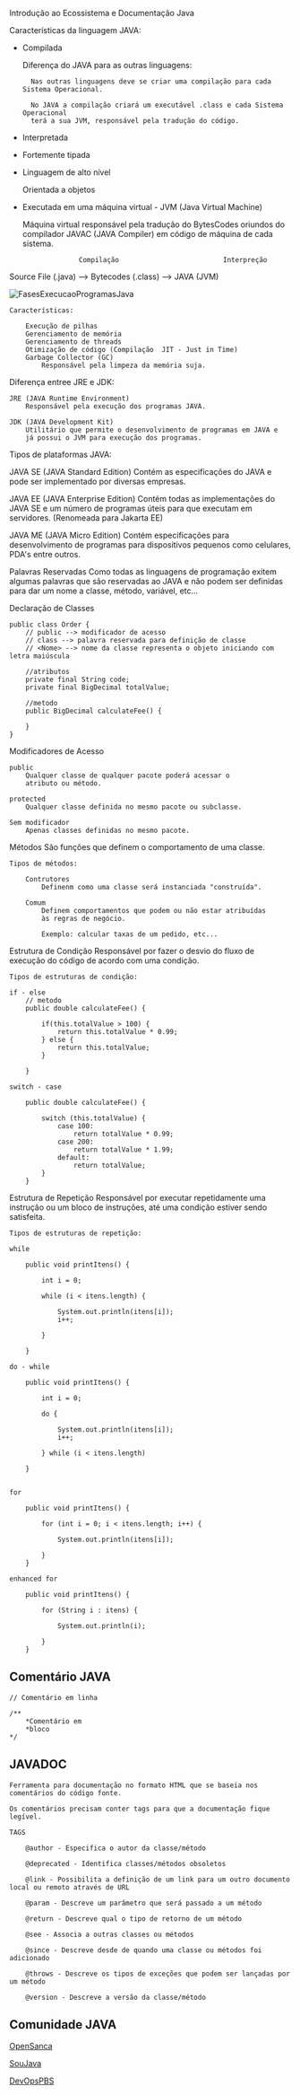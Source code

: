 Introdução ao Ecossistema e Documentação Java

Características da linguagem JAVA:

- Compilada

	Diferença do JAVA para as outras linguagens:
	
		Nas outras linguagens deve se criar uma compilação para cada Sistema Operacional.
		
		No JAVA a compilação criará um executável .class e cada Sistema Operacional
		terá a sua JVM, responsável pela tradução do código.

- Interpretada

- Fortemente tipada

- Linguagem de alto nível

	Orientada a objetos

- Executada em uma máquina virtual - JVM (Java Virtual Machine)

	Máquina virtual responsável pela tradução do BytesCodes oriundos 
	do compilador JAVAC (JAVA Compiler) em código de máquina de cada sistema.




					Compilação							Interpreção
Source File (.java) 	--> 	Bytecodes (.class) 			--> 		JAVA (JVM)


![FasesExecucaoProgramasJava](./images/FasesExecucaoProgramasJava.PNG)


	Características:
		
		Execução de pilhas
		Gerenciamento de memória
		Gerenciamento de threads
		Otimização de código (Compilação  JIT - Just in Time)
		Garbage Collector (GC)
			Responsável pela limpeza da memória suja.
		
		
Diferença entree JRE e JDK:

	JRE (JAVA Runtime Environment) 
		Responsável pela execução dos programas JAVA.
		
	JDK (JAVA Development Kit)
		Utilitário que permite o desenvolvimento de programas em JAVA e
		já possui o JVM para execução dos programas. 
		
Tipos de plataformas JAVA:

JAVA SE (JAVA Standard Edition)
	Contém as especificações do JAVA e pode ser
	implementado por diversas empresas.

	
JAVA EE (JAVA Enterprise Edition)
	Contém  todas as implementações do JAVA SE e 
	um número de programas úteis para que executam em
	servidores. (Renomeada para Jakarta EE)

JAVA ME (JAVA Micro Edition)
	Contém especificações para desenvolvimento de 
	programas para dispositivos pequenos como celulares,
	PDA's entre outros.
		
		
Palavras Reservadas
	Como todas as linguagens de programação exitem algumas palavras
	que são reservadas ao JAVA e não podem ser definidas para dar um
	nome a classe, método, variável, etc...

Declaração de Classes

	   
	public class Order {
		// public --> modificador de acesso
		// class --> palavra reservada para definição de classe
		// <Nome> --> nome da classe representa o objeto iniciando com letra maiúscula
	
		//atributos
		private final String code;
		private final BigDecimal totalValue;
		
		//metodo
		public BigDecimal calculateFee() {
		
		}
	}

Modificadores de Acesso

	public
		Qualquer classe de qualquer pacote poderá acessar o 
		atributo ou método.
	
	protected
		Qualquer classe definida no mesmo pacote ou subclasse.
	
	Sem modificador
		Apenas classes definidas no mesmo pacote.
		
	

Métodos
	São funções que definem o comportamento de uma classe.
	
	Tipos de métodos:
	
		Contrutores
			Definenm como uma classe será instanciada "construída".
			
		Comum
			Definem comportamentos que podem ou não estar atribuídas
			às regras de negócio.
			
			Exemplo: calcular taxas de um pedido, etc...
			
		
Estrutura de Condição
	Responsável por fazer o desvio do fluxo de execução do código
	de acordo com uma condição.
	
	Tipos de estruturas de condição:
	
	if - else
		// metodo
		public double calculateFee() {
		
			if(this.totalValue > 100) {
				return this.totalValue * 0.99;				
			} else {
				return this.totalValue;
			}
			
		}
		
	switch - case
	
		public double calculateFee() {
		
			switch (this.totalValue) {
				case 100:
					return totalValue * 0.99;
				case 200:
					return totalValue * 1.99;
				default:
					return totalValue;				
			}
		}
	
Estrutura de Repetição
	Responsável por executar repetidamente uma instrução ou um
	bloco de instruções, até uma condição estiver sendo satisfeita.
	
	Tipos de estruturas de repetição:

	while
	
		public void printItens() {
		
			int i = 0;
				
			while (i < itens.length) {
				
				System.out.println(itens[i]);
				i++;
				
			}
				
		}
	
	do - while

		public void printItens() {
		
			int i = 0;
				
			do {
				
				System.out.println(itens[i]);
				i++;
				
			} while (i < itens.length)
				
		}
	
	
	for
	
		public void printItens() {

			for (int i = 0; i < itens.length; i++) {

				System.out.println(itens[i]);

			}
		}
		
	enhanced for
	
		public void printItens() {
	
			for (String i : itens) {
			
				System.out.println(i);

			}
		}

Comentário JAVA
---------------
	// Comentário em linha
    
    /**
    	*Comentário em 
    	*bloco
    */
    
JAVADOC
-------

	Ferramenta para documentação no formato HTML que se baseia nos comentários do código fonte.

	Os comentários precisam conter tags para que a documentação fique legível.
    
    TAGS 
    
    	@author - Especifica o autor da classe/método
        
        @deprecated - Identifica classes/métodos obsoletos
        
        @link - Possibilita a definição de um link para um outro documento local ou remoto através de URL
        
        @param - Descreve um parâmetro que será passado a um método
        
        @return - Descreve qual o tipo de retorno de um método
        
        @see - Associa a outras classes ou métodos
        
        @since - Descreve desde de quando uma classe ou métodos foi adicionado
        
        @throws - Descreve os tipos de exceções que podem ser lançadas por um método
        
        @version - Descreve a versão da classe/método
       
Comunidade JAVA
---------------
[OpenSanca](opensanca.com.br)
    
[SouJava](soujava.org.br)

[DevOpsPBS](devopspbs.org)
    




